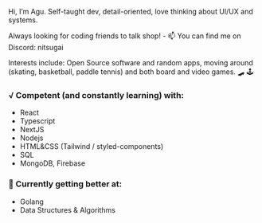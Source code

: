 Hi, I’m Agu. Self-taught dev, detail-oriented, love thinking about UI/UX and systems.

Always looking for coding friends to talk shop! - 📫 You can find me on Discord: nitsugai

Interests include: Open Source software and random apps, moving around (skating, basketball, paddle tennis) and both board and video games. 🛹 🕹️


### √ Competent (and constantly learning) with:
  - React
  - Typescript
  - NextJS
  - Nodejs
  - HTML&CSS (Tailwind / styled-components)
  - SQL
  - MongoDB, Firebase

### 📝 Currently getting better at: 
  - Golang
  - Data Structures & Algorithms






<!---
jinitsuga/jinitsuga is a ✨ special ✨ repository because its `README.md` (this file) appears on your GitHub profile.
You can click the Preview link to take a look at your changes.
--->
